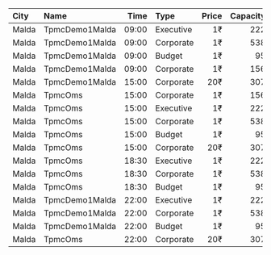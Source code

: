 | City  | Name           |  Time | Type      | Price | Capacity | Booked |
| :---- | :------------- | ----: | :-------- | ----: | -------: | -----: |
| Malda | TpmcDemo1Malda | 09:00 | Executive |    1₹ |      222 |    143 |
| Malda | TpmcDemo1Malda | 09:00 | Corporate |    1₹ |      538 |    100 |
| Malda | TpmcDemo1Malda | 09:00 | Budget    |    1₹ |       95 |     32 |
| Malda | TpmcDemo1Malda | 09:00 | Corporate |    1₹ |      156 |     26 |
| Malda | TpmcDemo1Malda | 15:00 | Corporate |   20₹ |      307 |     69 |
| Malda | TpmcOms        | 15:00 | Corporate |    1₹ |      156 |     26 |
| Malda | TpmcOms        | 15:00 | Executive |    1₹ |      222 |    143 |
| Malda | TpmcOms        | 15:00 | Corporate |    1₹ |      538 |    100 |
| Malda | TpmcOms        | 15:00 | Budget    |    1₹ |       95 |     32 |
| Malda | TpmcOms        | 15:00 | Corporate |   20₹ |      307 |     69 |
| Malda | TpmcOms        | 18:30 | Executive |    1₹ |      222 |    143 |
| Malda | TpmcOms        | 18:30 | Corporate |    1₹ |      538 |    100 |
| Malda | TpmcOms        | 18:30 | Budget    |    1₹ |       95 |     32 |
| Malda | TpmcDemo1Malda | 22:00 | Executive |    1₹ |      222 |    143 |
| Malda | TpmcDemo1Malda | 22:00 | Corporate |    1₹ |      538 |    100 |
| Malda | TpmcDemo1Malda | 22:00 | Budget    |    1₹ |       95 |     32 |
| Malda | TpmcOms        | 22:00 | Corporate |   20₹ |      307 |     69 |